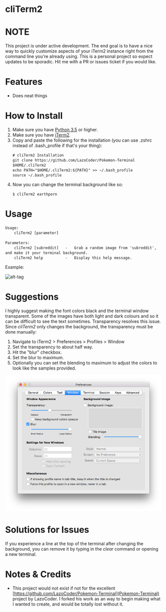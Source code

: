 # cliTerm2

# NOTE

This project is under active development. The end goal is to have a nice way to quickly customize aspects of your iTerm2 instance right from the command line you're already using. This is a personal project so expect updates to be sporadic. Hit me with a PR or issues ticket if you would like.

# Features

- Does neat things

# How to Install

1. Make sure you have [Python 3.5](https://www.python.org/downloads/mac-osx/) or higher.
2. Make sure you have [iTerm2](http://www.iterm2.com/downloads.html).
3. Copy and paste the following for the installation (you can use .zshrc instead of .bash_profile if that's your thing):
    ```
    # cliTerm2 Installation
    git clone https://github.com/LazoCoder/Pokemon-Terminal $HOME/.cliTerm2
    echo PATH="$HOME/.cliTerm2:${PATH}" >> ~/.bash_profile
    source ~/.bash_profile
    ```
4. Now you can change the terminal background like so:
    ```
    $ cliTerm2 earthporn
    ```

# Usage

```
Usage:
    cliTerm2 [parameter]

Parameters:
    cliTerm2 [subreddit]   -   Grab a random image from 'subreddit', and make it your terminal background.
    cliTerm2 help          -   Display this help message.
```

Example:

![alt-tag](Samples/usage.gif)

# Suggestions

I highly suggest making the font colors black and the terminal window transparent. Some of the images have both light and dark colours and so it can be difficult to see the text sometimes. Transparency resolves this issue. Since *cliTerm2* only changes the background, the transparency must be done manually:

1. Navigate to iTerm2 > Preferences > Profiles > Window
2. Set the transparency to about half way.
3. Hit the "blur" checkbox.
4. Set the blur to maximum.
5. Optionally you can set the blending to maximum to adjust the colors to look like the samples provided.

![alt-tag](Samples/transparency_setting.png)

# Solutions for Issues

If you experience a line at the top of the terminal after changing the background, you can remove it by typing in the *clear* command or opening a new terminal.

# Notes & Credits

- This project would not exist if not for the excellent [https://github.com/LazoCoder/Pokemon-Terminal](Pokemon-Terminal) project by LazoCoder. I forked his work as an way to begin making what I wanted to create, and would be totally lost without it.
